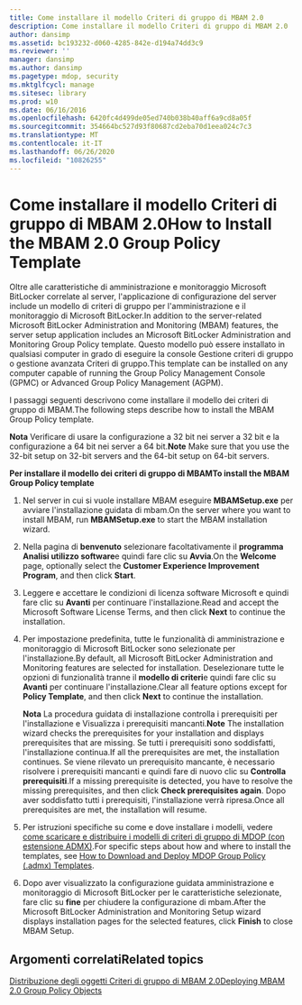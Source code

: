 ```yaml
---
title: Come installare il modello Criteri di gruppo di MBAM 2.0
description: Come installare il modello Criteri di gruppo di MBAM 2.0
author: dansimp
ms.assetid: bc193232-d060-4285-842e-d194a74dd3c9
ms.reviewer: ''
manager: dansimp
ms.author: dansimp
ms.pagetype: mdop, security
ms.mktglfcycl: manage
ms.sitesec: library
ms.prod: w10
ms.date: 06/16/2016
ms.openlocfilehash: 6420fc4d499de05ed740b038b40aff6a9cd8a05f
ms.sourcegitcommit: 354664bc527d93f80687cd2eba70d1eea024c7c3
ms.translationtype: MT
ms.contentlocale: it-IT
ms.lasthandoff: 06/26/2020
ms.locfileid: "10826255"
---
```

# <span data-ttu-id="2f3cc-103">Come installare il modello Criteri di gruppo di MBAM 2.0</span><span class="sxs-lookup"><span data-stu-id="2f3cc-103">How to Install the MBAM 2.0 Group Policy Template</span></span>


<span data-ttu-id="2f3cc-104">Oltre alle caratteristiche di amministrazione e monitoraggio Microsoft BitLocker correlate al server, l'applicazione di configurazione del server include un modello di criteri di gruppo per l'amministrazione e il monitoraggio di Microsoft BitLocker.</span><span class="sxs-lookup"><span data-stu-id="2f3cc-104">In addition to the server-related Microsoft BitLocker Administration and Monitoring (MBAM) features, the server setup application includes an Microsoft BitLocker Administration and Monitoring Group Policy template.</span></span> <span data-ttu-id="2f3cc-105">Questo modello può essere installato in qualsiasi computer in grado di eseguire la console Gestione criteri di gruppo o gestione avanzata Criteri di gruppo.</span><span class="sxs-lookup"><span data-stu-id="2f3cc-105">This template can be installed on any computer capable of running the Group Policy Management Console (GPMC) or Advanced Group Policy Management (AGPM).</span></span>

<span data-ttu-id="2f3cc-106">I passaggi seguenti descrivono come installare il modello dei criteri di gruppo di MBAM.</span><span class="sxs-lookup"><span data-stu-id="2f3cc-106">The following steps describe how to install the MBAM Group Policy template.</span></span>

<span data-ttu-id="2f3cc-107">**Nota**  Verificare di usare la configurazione a 32 bit nei server a 32 bit e la configurazione a 64 bit nei server a 64 bit.</span><span class="sxs-lookup"><span data-stu-id="2f3cc-107">**Note** Make sure that you use the 32-bit setup on 32-bit servers and the 64-bit setup on 64-bit servers.</span></span>

 

**<span data-ttu-id="2f3cc-108">Per installare il modello dei criteri di gruppo di MBAM</span><span class="sxs-lookup"><span data-stu-id="2f3cc-108">To install the MBAM Group Policy template</span></span>**

1.  <span data-ttu-id="2f3cc-109">Nel server in cui si vuole installare MBAM eseguire **MBAMSetup.exe** per avviare l'installazione guidata di mbam.</span><span class="sxs-lookup"><span data-stu-id="2f3cc-109">On the server where you want to install MBAM, run **MBAMSetup.exe** to start the MBAM installation wizard.</span></span>

2.  <span data-ttu-id="2f3cc-110">Nella pagina di **benvenuto** selezionare facoltativamente il **programma Analisi utilizzo software**e quindi fare clic su **Avvia**.</span><span class="sxs-lookup"><span data-stu-id="2f3cc-110">On the **Welcome** page, optionally select the **Customer Experience Improvement Program**, and then click **Start**.</span></span>

3.  <span data-ttu-id="2f3cc-111">Leggere e accettare le condizioni di licenza software Microsoft e quindi fare clic su **Avanti** per continuare l'installazione.</span><span class="sxs-lookup"><span data-stu-id="2f3cc-111">Read and accept the Microsoft Software License Terms, and then click **Next** to continue the installation.</span></span>

4.  <span data-ttu-id="2f3cc-112">Per impostazione predefinita, tutte le funzionalità di amministrazione e monitoraggio di Microsoft BitLocker sono selezionate per l'installazione.</span><span class="sxs-lookup"><span data-stu-id="2f3cc-112">By default, all Microsoft BitLocker Administration and Monitoring features are selected for installation.</span></span> <span data-ttu-id="2f3cc-113">Deselezionare tutte le opzioni di funzionalità tranne il **modello di criteri**e quindi fare clic su **Avanti** per continuare l'installazione.</span><span class="sxs-lookup"><span data-stu-id="2f3cc-113">Clear all feature options except for **Policy Template**, and then click **Next** to continue the installation.</span></span>

    <span data-ttu-id="2f3cc-114">**Nota**  La procedura guidata di installazione controlla i prerequisiti per l'installazione e Visualizza i prerequisiti mancanti.</span><span class="sxs-lookup"><span data-stu-id="2f3cc-114">**Note** The installation wizard checks the prerequisites for your installation and displays prerequisites that are missing.</span></span> <span data-ttu-id="2f3cc-115">Se tutti i prerequisiti sono soddisfatti, l'installazione continua.</span><span class="sxs-lookup"><span data-stu-id="2f3cc-115">If all the prerequisites are met, the installation continues.</span></span> <span data-ttu-id="2f3cc-116">Se viene rilevato un prerequisito mancante, è necessario risolvere i prerequisiti mancanti e quindi fare di nuovo clic su **Controlla prerequisiti**.</span><span class="sxs-lookup"><span data-stu-id="2f3cc-116">If a missing prerequisite is detected, you have to resolve the missing prerequisites, and then click **Check prerequisites again**.</span></span> <span data-ttu-id="2f3cc-117">Dopo aver soddisfatto tutti i prerequisiti, l'installazione verrà ripresa.</span><span class="sxs-lookup"><span data-stu-id="2f3cc-117">Once all prerequisites are met, the installation will resume.</span></span>

     

5.  <span data-ttu-id="2f3cc-118">Per istruzioni specifiche su come e dove installare i modelli, vedere [come scaricare e distribuire i modelli di criteri di gruppo di MDOP (con estensione ADMX)](https://technet.microsoft.com/library/dn659707.aspx).</span><span class="sxs-lookup"><span data-stu-id="2f3cc-118">For specific steps about how and where to install the templates, see [How to Download and Deploy MDOP Group Policy (.admx) Templates](https://technet.microsoft.com/library/dn659707.aspx).</span></span>

6.  <span data-ttu-id="2f3cc-119">Dopo aver visualizzato la configurazione guidata amministrazione e monitoraggio di Microsoft BitLocker per le caratteristiche selezionate, fare clic su **fine** per chiudere la configurazione di mbam.</span><span class="sxs-lookup"><span data-stu-id="2f3cc-119">After the Microsoft BitLocker Administration and Monitoring Setup wizard displays installation pages for the selected features, click **Finish** to close MBAM Setup.</span></span>

## <span data-ttu-id="2f3cc-120">Argomenti correlati</span><span class="sxs-lookup"><span data-stu-id="2f3cc-120">Related topics</span></span>


[<span data-ttu-id="2f3cc-121">Distribuzione degli oggetti Criteri di gruppo di MBAM 2.0</span><span class="sxs-lookup"><span data-stu-id="2f3cc-121">Deploying MBAM 2.0 Group Policy Objects</span></span>](deploying-mbam-20-group-policy-objects-mbam-2.md)

 

 





